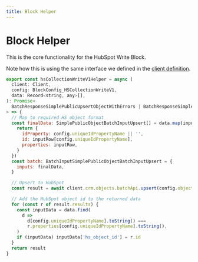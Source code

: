 ```yaml
---
title: Block Helper
---
```


# Block Helper

This is the core functionality for the HubSpot Write Block.

Note how this is using the same interface we defined in the [client definition](Definitions-File.md).

```JavaScript
export const hsCollectionWriteV1Helper = async (
  client: Client,
  config: BlockConfig_HSCollectionWriteV1,
  data: Record<string, any>[],
): Promise<
  BatchResponseSimplePublicUpsertObjectWithErrors | BatchResponseSimplePublicUpsertObject
> => {
  // Map to required HS object format
  const finalData: SimplePublicObjectBatchInputUpsert[] = data.map(inputRow => {
    return {
      idProperty: config.uniqueIdPropertyName || '',
      id: inputRow[config.uniqueIdPropertyName],
      properties: inputRow,
    }
  })
  const batch: BatchInputSimplePublicObjectBatchInputUpsert = {
    inputs: finalData,
  }

  // Upsert to HubSpot
  const result = await client.crm.objects.batchApi.upsert(config.objectName, batch)

  // Add the HubSpot object id to the returned data
  for (const r of result.results) {
    const inputData = data.find(
      d =>
        d[config.uniqueIdPropertyName].toString() ===
        r.properties[config.uniqueIdPropertyName].toString(),
    )
    if (inputData) inputData['hs_object_id'] = r.id
  }
  return result
}
```